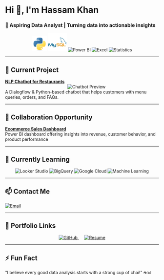 # Hi 👋, I'm Hassam Khan  

### 💼 Aspiring Data Analyst | Turning data into actionable insights  

<div align="center">

<img src="https://raw.githubusercontent.com/devicons/devicon/master/icons/python/python-original.svg" width="50" height="50" alt="Python" title="Python"/>
<img src="https://raw.githubusercontent.com/devicons/devicon/master/icons/mysql/mysql-original-wordmark.svg" width="60" height="60" alt="SQL" title="SQL"/>
<img src="https://upload.wikimedia.org/wikipedia/commons/c/cf/Power_bi_logo_black.svg" width="50" height="50" alt="Power BI" title="Power BI"/>
<img src="https://upload.wikimedia.org/wikipedia/commons/3/34/Microsoft_Office_Excel_%282019%E2%80%93present%29.svg" width="50" height="50" alt="Excel" title="Excel"/>
<img src="https://cdn-icons-png.flaticon.com/512/6002/6002205.png" width="50" height="50" alt="Statistics" title="Statistics"/>

</div>

---

## 🔭 Current Project  
**[NLP Chatbot for Restaurants](https://github.com/Hassamkhan888/Final-Deliverable-BC210414987-)**  
<img src="https://raw.githubusercontent.com/Hassamkhan888/Final-Deliverable-BC210414987-/main/chatbot-screenshot.png" width="300" align="right" alt="Chatbot Preview">  
A Dialogflow & Python-based chatbot that helps customers with menu queries, orders, and FAQs.  

---

## 👯 Collaboration Opportunity  
**[Ecommerce Sales Dashboard](https://github.com/Hassamkhan888/ecommerce-sales-dashboard)**  
Power BI dashboard offering insights into revenue, customer behavior, and product performance  

---

## 🌱 Currently Learning  
<div align="center">

<img src="https://cdn.worldvectorlogo.com/logos/looker.svg" width="50" height="50" alt="Looker Studio" title="Looker Studio"/>
<img src="https://www.vectorlogo.zone/logos/google_bigquery/google_bigquery-icon.svg" width="50" height="50" alt="BigQuery" title="BigQuery"/>
<img src="https://www.vectorlogo.zone/logos/google_cloud/google_cloud-icon.svg" width="50" height="50" alt="Google Cloud" title="Google Cloud"/>
<img src="https://www.vectorlogo.zone/logos/tensorflow/tensorflow-icon.svg" width="50" height="50" alt="Machine Learning" title="Machine Learning"/>

</div>

---

## 📫 Contact Me  
<a href="mailto:hassamkhan516@gmail.com">
  <img src="https://www.vectorlogo.zone/logos/gmail/gmail-icon.svg" width="40" height="40" alt="Email" title="hassamkhan516@gmail.com"/>
</a>

---

## 🔗 Portfolio Links  
<div align="center">

<a href="https://github.com/Hassamkhan888">
  <img src="https://www.vectorlogo.zone/logos/github/github-icon.svg" width="40" height="40" alt="GitHub" title="GitHub Profile"/>
</a> 
<a href="https://drive.google.com/file/d/1QJyB18fd4HQTyFUu18gqueqvIHnyucMm/view?usp=sharing">
  <img src="https://www.vectorlogo.zone/logos/adobe_acrobatreader/adobe_acrobatreader-icon.svg" width="40" height="40" alt="Resume" title="View My Resume"/>
</a>

</div>

---

## ⚡ Fun Fact  
"I believe every good data analysis starts with a strong cup of chai!" ☕📊  
